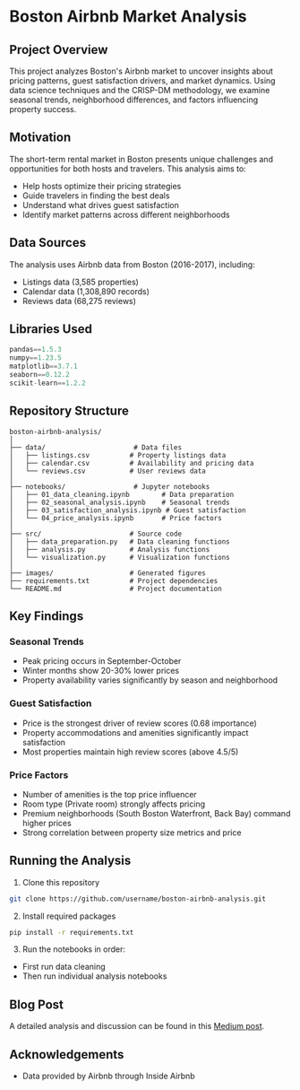 # Boston Airbnb Market Analysis

## Project Overview
This project analyzes Boston's Airbnb market to uncover insights about pricing patterns, guest satisfaction drivers, and market dynamics. Using data science techniques and the CRISP-DM methodology, we examine seasonal trends, neighborhood differences, and factors influencing property success.

## Motivation
The short-term rental market in Boston presents unique challenges and opportunities for both hosts and travelers. This analysis aims to:
- Help hosts optimize their pricing strategies
- Guide travelers in finding the best deals
- Understand what drives guest satisfaction
- Identify market patterns across different neighborhoods

## Data Sources
The analysis uses Airbnb data from Boston (2016-2017), including:
- Listings data (3,585 properties)
- Calendar data (1,308,890 records)
- Reviews data (68,275 reviews)

## Libraries Used
```python
pandas==1.5.3
numpy==1.23.5
matplotlib==3.7.1
seaborn==0.12.2
scikit-learn==1.2.2
```

## Repository Structure
```
boston-airbnb-analysis/
│
├── data/                      # Data files
│   ├── listings.csv          # Property listings data
│   ├── calendar.csv          # Availability and pricing data
│   └── reviews.csv           # User reviews data
│
├── notebooks/                 # Jupyter notebooks
│   ├── 01_data_cleaning.ipynb        # Data preparation
│   ├── 02_seasonal_analysis.ipynb    # Seasonal trends
│   ├── 03_satisfaction_analysis.ipynb # Guest satisfaction
│   └── 04_price_analysis.ipynb       # Price factors
│
├── src/                      # Source code
│   ├── data_preparation.py   # Data cleaning functions
│   ├── analysis.py           # Analysis functions
│   └── visualization.py      # Visualization functions
│
├── images/                   # Generated figures
├── requirements.txt          # Project dependencies
└── README.md                 # Project documentation
```

## Key Findings

### Seasonal Trends
- Peak pricing occurs in September-October
- Winter months show 20-30% lower prices
- Property availability varies significantly by season and neighborhood

### Guest Satisfaction
- Price is the strongest driver of review scores (0.68 importance)
- Property accommodations and amenities significantly impact satisfaction
- Most properties maintain high review scores (above 4.5/5)

### Price Factors
- Number of amenities is the top price influencer
- Room type (Private room) strongly affects pricing
- Premium neighborhoods (South Boston Waterfront, Back Bay) command higher prices
- Strong correlation between property size metrics and price

## Running the Analysis
1. Clone this repository
```bash
git clone https://github.com/username/boston-airbnb-analysis.git
```

2. Install required packages
```bash
pip install -r requirements.txt
```

3. Run the notebooks in order:
- First run data cleaning
- Then run individual analysis notebooks

## Blog Post
A detailed analysis and discussion can be found in this [Medium post]([https://medium.com/@manamelatsholofelo2/bostons-airbnb-market-a-data-driven-guide-for-hosts-and-travelers-9133a85597ce]).



## Acknowledgements
- Data provided by Airbnb through Inside Airbnb
